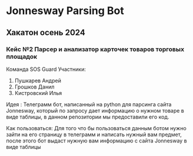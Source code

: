 # Jonnesway Parsing Bot
## Хакатон осень 2024
### Кейс №2 Парсер и анализатор карточек товаров торговых площадок 
Команда SOS Guard 
Участники:
1. Пушкарев Андрей
2. Грошков Данил
3. Кистровский Илья 

Идея : Телеграмм бот, написанный на python для парсинга сайта Jonnesway, который по запросу дает информацию о нужном товаре в виде таблицы, в данном репозитории мы предоставили его код. 

Как пользоваться: Для того что бы пользоваться данным ботом нужно зайти на его страницу в телеграмм и написать нужный вам предмет, после этого бот выдаст нужную вам информацию с сайта Jonnesway в виде таблицы 
